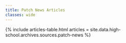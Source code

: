 ```yaml
---
title: Patch News Articles
classes: wide
---
```


{% include articles-table.html
  articles = site.data.high-school.archives.sources.patch-news %}
